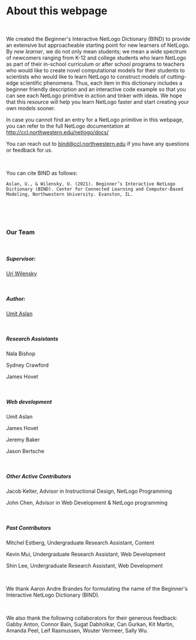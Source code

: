 # About this webpage

&nbsp;

We created the Beginner's Interactive NetLogo Dictionary (BIND) to provide an extensive but approacheable starting point for new learners of NetLogo. By *new learner*, we do not only mean students; we mean a wide spectrum of newcomers ranging from K-12 and college students who learn NetLogo as part of their in-school curriculum or after school programs to teachers who would like to create novel computational models for their students to scientists who would like to learn NetLogo to construct models of cutting-edge scientific phenomena. Thus, each item in this dictionary includes a beginner friendly description and an interactive code example so that you can see each NetLogo primitive in action and tinker with ideas. We hope that this resource will help you learn NetLogo faster and start creating your own models sooner. 



In case you cannot find an entry for a NetLogo primitive in this webpage, you can refer to the full NetLogo documentation at <a href="http://ccl.northwestern.edu/netlogo/docs/" target="_blank">http://ccl.northwestern.edu/netlogo/docs/</a>





You can reach out to <a href="mailto:bind@ccl.northwestern.edu">bind@ccl.northwestern.edu</a> if you have any questions or feedback for us.



&nbsp;

You can cite BIND as follows:

`Aslan, U., & Wilensky, U. (2021). Beginner’s Interactive NetLogo Dictionary (BIND). Center for Connected Learning and Computer-Based Modeling, Northwestern University. Evanston, IL.`



&nbsp;

&nbsp;

### Our Team

&nbsp;

##### Supervisor:
[Uri Wilensky](http://ccl.northwestern.edu/Uri.shtml)

&nbsp;

##### Author:
[Umit Aslan](http://ccl.northwestern.edu/staff.shtml)

&nbsp;

##### Research Assistants

Nala Bishop

Sydney Crawford

James Hovet

&nbsp;

##### Web development
Umit Aslan

James Hovet

Jeremy Baker

Jason Bertsche

&nbsp;

##### Other Active Contributors
Jacob Kelter, Advisor in Instructional Design, NetLogo Programming

John Chen, Advisor in Web Development & NetLogo programming

&nbsp;


##### Past Contributors

Mitchel Estberg, Undergraduate Research Assistant, Content

Kevin Mui, Undergraduate Research Assistant, Web Development

Shin Lee, Undergraduate Research Assistant, Web Development

&nbsp;

We thank Aaron Andre Brandes for formulating the name of the Beginner's Interactive NetLogo Dictionary (BIND).

&nbsp;

We also thank the following collaborators for their generous feedback: Gabby Anton, Connor Bain, Sugat Dabholkar, Can Gurkan, Kit Martin, Amanda Peel, Leif Rasmussen, Wouter Vermeer, Sally Wu.